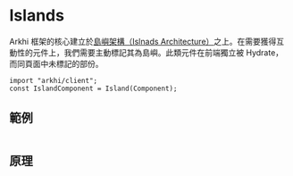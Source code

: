 # Islands

Arkhi 框架的核心建立於[島嶼架構（Islnads Architecture）](https://jasonformat.com/islands-architecture/)之上。在需要獲得互動性的元件上，我們需要主動標記其為島嶼。此類元件在前端獨立被 Hydrate，而同頁面中未標記的部份。

```tsx
import "arkhi/client";
const IslandComponent = Island(Component);
```

## 範例

```tsx

```

## 原理
